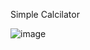 Simple Calcilator

![image](https://user-images.githubusercontent.com/63328419/139078891-d021f8e0-7217-4e79-b0f1-e916e1720f87.png)

